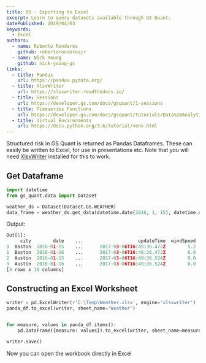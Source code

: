 ```yaml
---
title: 05 - Exporting to Excel
excerpt: Learn to query datasets available through GS Quant.
datePublished: 2019/04/03
keywords:
  - Excel
authors:
  - name: Roberto Ronderos
    github: robertoronderosjr
  - name: Nick Young
    github: nick-young-gs
links:
  - title: Pandas
    url: https://pandas.pydata.org/
  - title: XlsxWriter
    url: https://xlsxwriter.readthedocs.io/
  - title: Sessions
    url: https://developer.gs.com/docs/gsquant/1-sessions
  - title: Timeseries Functions
    url: https://developer.gs.com/docs/gsquant/tutorials/Data%20Analytics/timeseries-functions/
  - title: Virtual Environments
    url: https://docs.python.org/3.6/tutorial/venv.html
---
```


Structured risk in GS Quant is returned as Pandas Dataframes. These can easily be written to Excel, for use in presentations etc. Note that you will need [XlsxWriter](https://xlsxwriter.readthedocs.io/getting_started.html) installed for this to work.

## Get Dataframe

```python
import datetime
from gs_quant.data import Dataset

weather_ds = Dataset(Dataset.GS.WEATHER)
data_frame = weather_ds.get_data(datetime.date(2016, 1, 15), datetime.date(2016, 1, 16), city=['Boston', 'Austin'])
```
Output:
```python
Out[1]: 
     city        date    ...                    updateTime  windSpeed
0  Boston  2016-01-15    ...      2017-03-06T16:49:36.472Z        5.2
1  Boston  2016-01-16    ...      2017-03-06T16:49:36.472Z        6.9
2  Austin  2016-01-15    ...      2017-03-06T16:49:36.524Z        0.0
3  Austin  2016-01-16    ...      2017-03-06T16:49:36.524Z        0.0
[4 rows x 10 columns]
```

## Constructing an Excel Worksheet

```python
writer = pd.ExcelWriter(r'C:\Temp\Weather.xlsx', engine='xlsxwriter')       # Create workbook
panda_df.to_excel(writer, sheet_name='Weather')                             # Create a sheet called Weather


for measure, values in panda_df.items():
    pd.DataFrame({measure: values}).to_excel(writer, sheet_name=measure)    # Write values to the sheet

writer.save()
```

Now you can open the workbook directly in Excel